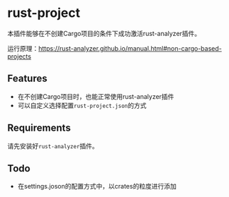 # rust-project

本插件能够在不创建Cargo项目的条件下成功激活rust-analyzer插件。

运行原理：https://rust-analyzer.github.io/manual.html#non-cargo-based-projects

## Features

* 在不创建Cargo项目时，也能正常使用rust-analyzer插件
* 可以自定义选择配置`rust-project.json`的方式

## Requirements

请先安装好`rust-analyzer`插件。

## Todo
* 在settings.joson的配置方式中，以crates的粒度进行添加
